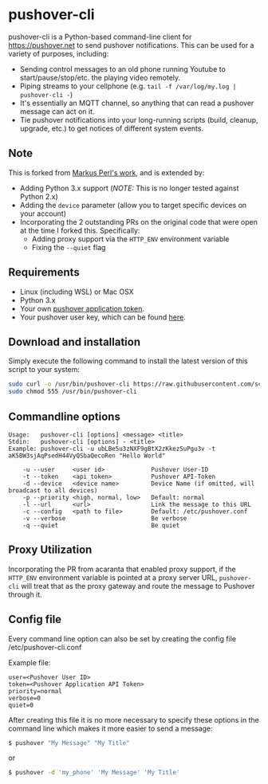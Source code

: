 pushover-cli
==========

pushover-cli is a Python-based command-line client for https://pushover.net to send pushover notifications.  This can be used for a variety
of purposes, including:

* Sending control messages to an old phone running Youtube to start/pause/stop/etc. the playing video remotely.
* Piping streams to your cellphone (e.g. `tail -f /var/log/my.log | pushover-cli -`)
* It's essentially an MQTT channel, so anything that can read a pushover message can act on it.
* Tie pushover notifications into your long-running scripts (build, cleanup, upgrade, etc.) to get notices of different system events.

Note
----

This is forked from [Markus Perl's work](https://github.com/markus-perl/pushover-cli), and is extended by:

* Adding Python 3.x support (*NOTE:*  This is no longer tested against Python 2.x)
* Adding the `device` parameter (allow you to target specific devices on your account)
* Incorporating the 2 outstanding PRs on the original code that were open at the time I forked this.  Specifically:
  * Adding proxy support via the `HTTP_ENV` environment variable
  * Fixing the `--quiet` flag

Requirements
------------
* Linux (including WSL) or Mac OSX
* Python 3.x
* Your own [pushover application token](https://pushover.net/apps/build).
* Your pushover user key, which can be found [here](https://pushover.net).


Download and installation
-------------------------

Simply execute the following command to install the latest version of this script to your system:

```sh
sudo curl -o /usr/bin/pushover-cli https://raw.githubusercontent.com/scottjwalter/pushover-cli/master/pushover-cli 
sudo chmod 555 /usr/bin/pushover-cli
```    

Commandline options
-------------------

```
Usage:   pushover-cli [options] <message> <title>
Stdin:   pushover-cli [options] - <title>
Example: pushover-cli -u ubLBe5u3zNXF9gBtX2zKkezSuPgu3v -t aK5BW3sjAqPsedH44VyQSbaQecoRen "Hello World"

    -u --user     <user id>             Pushover User-ID
    -t --token    <api token>           Pushover API-Token
    -d --device   <device name>         Device Name (if omitted, will broadcast to all devices)
    -p --priority <high, normal, low>   Default: normal
    -l --url      <url>                 Link the message to this URL
    -c --config   <path to file>        Default: /etc/pushover.conf
    -v --verbose                        Be verbose
    -q --quiet                          Be quiet
```

Proxy Utilization
-------------------

Incorporating the PR from acaranta that enabled proxy support, if the `HTTP_ENV` environment variable is 
pointed at a proxy server URL, `pushover-cli` will treat that as the proxy gateway and route the message
to Pushover through it.


Config file
-------------------

Every command line option can also be set by creating the config file /etc/pushover-cli.conf

Example file:

```
user=<Pushover User ID>
token=<Pushover Application API Token>
priority=normal
verbose=0
quiet=0
```

After creating this file it is no more necessary to specify these options in the command line which makes it more easier to send a message:
```sh
$ pushover "My Message" "My Title"
```

or

```sh
$ pushover -d 'my_phone' 'My Message' 'My Title'
```

